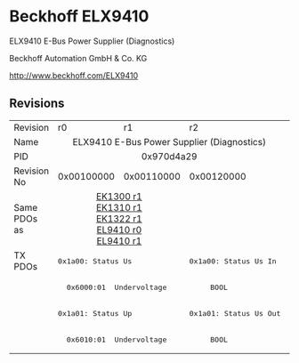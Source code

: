 # Beckhoff ELX9410

ELX9410 E-Bus Power Supplier (Diagnostics)

Beckhoff Automation GmbH & Co. KG

http://www.beckhoff.com/ELX9410

## Revisions
<table>
<tr >
<td>Revision</td>
<td>r0</td>
<td>r1</td>
<td>r2</td>
</tr>
<tr >
<td>Name</td>
<td colspan=3 align="center">ELX9410 E-Bus Power Supplier (Diagnostics)</td>
</tr>
<tr >
<td>PID</td>
<td colspan=3 align="center">0x970d4a29</td>
</tr>
<tr >
<td>Revision No</td>
<td>0x00100000</td>
<td>0x00110000</td>
<td>0x00120000</td>
</tr>
<tr >
<td>Same PDOs as</td>
<td colspan=2 align="center"><a href="EK1300">EK1300 r1</a><br/><a href="EK1310">EK1310 r1</a><br/><a href="EK1322">EK1322 r1</a><br/><a href="EL9410">EL9410 r0</a><br/><a href="EL9410">EL9410 r1</a></td>
<td></td>
</tr>
<tr class="txpdo pdosection">
<td rowspan=4 valign=top>TX PDOs</td>
<td colspan=2 align="left"><pre>0x1a00: Status Us</pre></td>
<td><pre>0x1a00: Status Us In</pre></td>
<td></td>
</tr>
<tr class="txpdo">
<td colspan=3 align="left"><pre>  0x6000:01  Undervoltage          BOOL</pre></td>
</tr>
<tr class="txpdo pdosection">
<td colspan=2 align="left"><pre>0x1a01: Status Up</pre></td>
<td><pre>0x1a01: Status Us Out</pre></td>
</tr>
<tr class="txpdo">
<td colspan=3 align="left"><pre>  0x6010:01  Undervoltage          BOOL</pre></td>
</tr>
</table>
